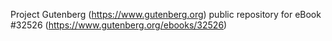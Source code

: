 Project Gutenberg (https://www.gutenberg.org) public repository for eBook #32526 (https://www.gutenberg.org/ebooks/32526)
